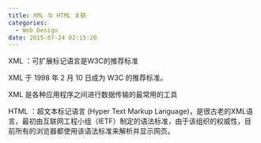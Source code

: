 ```yaml
---
title: XML 与 HTML 关联
categories:
  - Web Design
date: 2015-07-24 02:15:20
---
```


XML ：可扩展标记语言是W3C的推荐标准

XML 于 1998 年 2 月 10 日成为 W3C 的推荐标准。

XML 是各种应用程序之间进行数据传输的最常用的工具

HTML ：超文本标记语言 (Hyper Text Markup Language)，是很古老的XML语言，最初由互联网工程小组（IETF）制定的语法标准，由于该组织的权威性，目前所有的浏览器都使用该语法标准来解析并显示网页。
